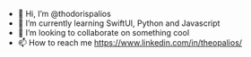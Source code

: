 - 👋 Hi, I’m @thodorispalios
- 🌱 I’m currently learning SwiftUI, Python and Javascript
- 💞️ I’m looking to collaborate on something cool
- 📫 How to reach me https://www.linkedin.com/in/theopalios/

<!---
thodorispalios/thodorispalios is a ✨ special ✨ repository because its `README.md` (this file) appears on your GitHub profile.
You can click the Preview link to take a look at your changes.
--->

